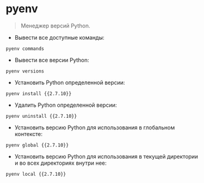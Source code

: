 # pyenv

> Менеджер версий Python.

- Вывести все доступные команды:

`pyenv commands`

- Вывести все версии Python:

`pyenv versions`

- Установить Python определенной версии:

`pyenv install {{2.7.10}}`

- Удалить Python определенной версии:

`pyenv uninstall {{2.7.10}}`

- Установить версию Python для использования в глобальном контексте:

`pyenv global {{2.7.10}}`

- Установить версию Python для использования в текущей директории и во всех директориях внутри нее:

`pyenv local {{2.7.10}}`
